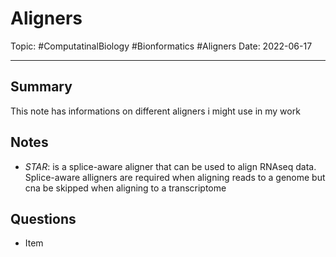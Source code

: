 
# Aligners
Topic: #ComputatinalBiology #Bionformatics #Aligners
Date: 2022-06-17


---

## Summary
This note has informations on different aligners i might use in my work

## Notes
* *STAR*: is a splice-aware aligner that can be used to align RNAseq data. Splice-aware alligners are required when aligning reads to a genome but cna be skipped when aligning to a transcriptome

## Questions
- Item



